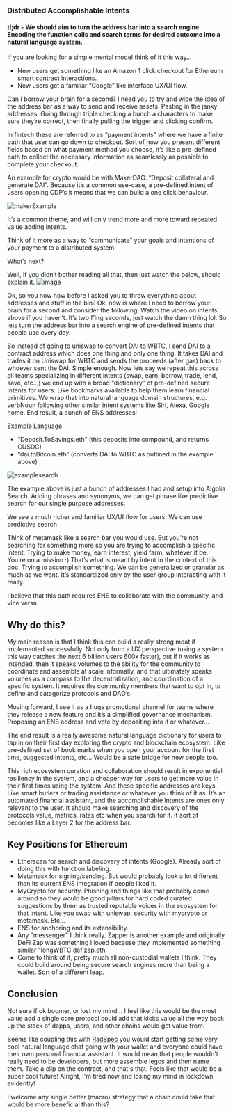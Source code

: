 ### Distributed Accomplishable Intents
#### tl;dr - We should aim to turn the address bar into a search engine. Encoding the function calls and search terms for desired outcome into a natural language system.

If you are looking for a simple mental model think of it this way…

* New users get something like an Amazon 1 click checkout for Ethereum smart contract interactions.
* New users get a familiar “Google” like interface UX/UI flow.

Can I borrow your brain for a second? I need you to try and wipe the idea of the address bar as a way to send and receive assets. Pasting in the janky addresses. Going through triple checking a bunch a characters to make sure they’re correct, then finally pulling the trigger and clicking confirm.

In fintech these are referred to as “payment intents” where we have a finite path that user can go down to checkout. Sort of how you present different fields based on what payment method you choose, it’s like a pre-defined path to collect the necessary information as seamlessly as possible to complete your checkout.

An example for crypto would be with MakerDAO. “Deposit collateral and generate DAI”. Because it’s a common use-case, a pre-defined intent of users opening CDP’s it means that we can build a one click behaviour.

![makerExample](https://i.imgur.com/afEbEXo.png)

It’s a common theme, and will only trend more and more toward repeated value adding intents.

Think of it more as a way to “communicate” your goals and intentions of your payment to a distributed system.

What’s next?

Well, if you didn’t bother reading all that, then just watch the below, should explain it.
![image](https://i.imgur.com/giyY7YE.gif)

Ok, so you now how before I asked you to throw everything about addresses and stuff in the bin? Ok, now is where I need to borrow your brain for a second and consider the following. Watch the video on intents above if you haven’t. It’s two f’ing seconds, just watch the damn thing lol. So lets turn the address bar into a search engine of pre-defined intents that people use every day.

So instead of going to uniswap to convert DAI to WBTC, I send DAI to a contract address which does one thing and only one thing. It takes DAI and trades it on Uniswap for WBTC and sends the proceeds (after gas) back to whoever sent the DAI. Simple enough. Now lets say we repeat this across all teams specializing in different intents (swap, earn, borrow, trade, lend, save, etc…) we end up with a broad “dictionary” of pre-defined secure intents for users. Like bookmarks available to help them learn financial primitives. We wrap that into natural language domain structures, e.g. verbNoun following other similar intent systems like Siri, Alexa, Google home. End result, a bunch of ENS addresses!

Example Language
* “Deposit.ToSavings.eth” (this deposits into compound, and returns CUSDC)
* “dai.toBitcoin.eth” (converts DAI to WBTC as outlined in the example above)

![examplesearch](https://i.imgur.com/oVWOeg2.gif)

The example above is just a bunch of addresses I had and setup into Algolia Search. Adding phrases and synonyms, we can get phrase like predictive search for our single purpose addresses.

We see a much richer and familiar UX/UI flow for users. We can use predictive search 

Think of metamask like a search bar you would use. But you’re not searching for something more so you are trying to accomplish a specific intent. Trying to make money, earn interest, yield farm, whatever it be. You’re on a mission :) That’s what is meant by intent in the context of this doc. Trying to accomplish something. We can be generalized or granular as much as we want. It’s standardized only by the user group interacting with it really.

I believe that this path requires ENS to collaborate with the community, and vice versa.

## Why do this?

My main reason is that I think this can build a really strong moat if implemented successfully. Not only from a UX perspective (using a system this way catches the next 6 billion users 600x faster), but if it works as intended, then it speaks volumes to the ability for the community to coordinate and assemble at scale informally, and that ultimately speaks volumes as a compass to the decentralization, and coordination of a specific system. It requires the community members that want to opt in, to define and categorize protocols and DAO’s.

Moving forward, I see it as a huge promotional channel for teams where they release a new feature and it’s a simplified governance mechanism. Proposing an ENS address and vote by depositing into it or whatever…

The end result is a really awesome natural language dictionary for users to tap in on their first day exploring the crypto and blockchain ecosystem. Like pre-defined set of book marks when you open your account for the first time, suggested intents, etc… Would be a safe bridge for new people too.

This rich ecosystem curation and collaboration should result in exponential resiliency in the system, and a cheaper way for users to get more value in their first times using the system. And these specific addresses are keys. Like smart butlers or trading assistance or whatever you think of it as. It’s an automated financial assistant, and the accomplishable intents are ones only relevant to the user. It should make searching and discovery of the protocols value, metrics, rates etc when you search for it. It sort of becomes like a Layer 2 for the address bar.

## Key Positions for Ethereum

* Etherscan for search and discovery of intents (Google). Already sort of doing this with function labeling.
* Metamask for signing/sending. But would probably look a lot different than its current ENS integration if people liked it.
* MyCrypto for security. Phishing and things like that probably come around so they would be good pillars for hard coded curated suggestions by them as trusted reputable voices in the ecosystem for that intent. Like you swap with uniswap, security with mycrypto or metamask. Etc...
* ENS for anchoring and its extensibility.
* Any "messenger" I think really. Zapper is another example and originally DeFi Zap was something I loved because they implemented something similar "longWBTC.defizap.eth
* Come to think of it, pretty much all non-custodial wallets I think. They could build around being secure search engines more than being a wallet. Sort of a different leap. 

## Conclusion

Not sure if ok boomer, or lost my mind... I feel like this would be the most value add a single core protocol could add that kicks value all the way back up the stack of dapps, users, and other chains would get value from.

Seems like coupling this with [RadSpec](https://github.com/aragon/radspec) you would start getting some very cool natural language chat going with your wallet and everyone could have their own personal financial assistant. It would mean that people wouldn't really need to be developers, but more assemble legos and then name them. Take a clip on the contract, and that's that. Feels like that would be a super cool future! Alright, I'm tired now and losing my mind in lockdown evidently!

I welcome any single better (macro) strategy that a chain could take that would be more beneficial than this?
